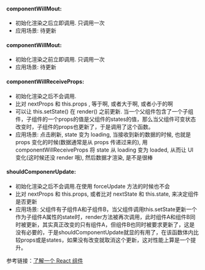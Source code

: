 #### componentWillMout:

- 初始化渲染之后立即调用. 只调用一次
- 应用场景: 待更新

#### componentWillMout: 

- 初始化渲染之前立即调用. 只调用一次
- 应用场景: 待更新

#### componentWillReceiveProps:

- 初始化渲染之后不会调用.
- 比对 nextProps 和 this.props , 等于啊, 或者大于啊, 或者小于的啊
- 可以让 this.setState() 在 render() 之前更新. 当一个父组件包含了一个子组件，子组件的一个props的值是父组件的states的值，那么当父组件可变状态改变时，子组件的props也更新了，于是调用了这个函数。
- 应用场景: 点击刷新, state 变为 loading, 当接收到新的数据的时候, 也就是 props 变化的时候(数据通常是从 props 传递过来的), 用 componentWillReceiveProps 将 state 从 loading 变为 loaded, 从而让 UI 变化(这时候还没 render 哦), 然后数据才渲染, 是不是很棒

#### shouldComponenrUpdate:

- 初始化渲染之后不会调用.在使用 forceUpdate 方法的时候也不会
- 比对 nextProps 和 this.props, 或者比对 nextState 和 this.state, 来决定组件是否更新
- 应用场景: 父组件有子组件A和子组件B，当父组件调用this.setState更新一个作为子组件A属性的state时，render方法被再次调用，此时组件A和组件B同时被更新，其实真正改变的只有组件A，但组件B也同时被要求更新了，这是没有必要的，于是shouldComponentUpdate就显的有用了，在该函数体内比较props或是states，如果没有改变就取消这个更新，这对性能上算是一个提升。

参考链接：[了解一个 React 组件](http://www.jianshu.com/p/788a82dac136)
